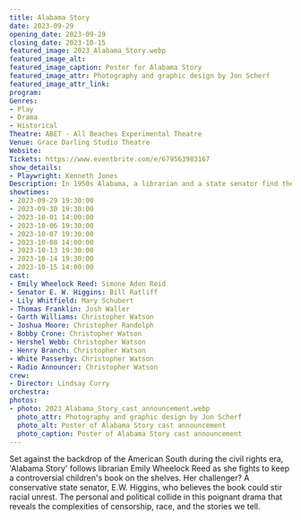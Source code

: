 ```yaml
---
title: Alabama Story
date: 2023-09-29
opening_date: 2023-09-29
closing_date: 2023-10-15
featured_image: 2023_Alabama_Story.webp
featured_image_alt: 
featured_image_caption: Poster for Alabama Story
featured_image_attr: Photography and graphic design by Jon Scherf
featured_image_attr_link: 
program:
Genres:
- Play
- Drama
- Historical
Theatre: ABET - All Beaches Experimental Theatre
Venue: Grace Darling Studio Theatre
Website: 
Tickets: https://www.eventbrite.com/e/679563983167
show_details: 
- Playwright: Kenneth Jones
Description: In 1950s Alabama, a librarian and a state senator find themselves on opposing sides of a censorship battle that shakes their world.
showtimes:
- 2023-09-29 19:30:00
- 2023-09-30 19:30:00
- 2023-10-01 14:00:00
- 2023-10-06 19:30:00
- 2023-10-07 19:30:00
- 2023-10-08 14:00:00
- 2023-10-13 19:30:00
- 2023-10-14 19:30:00
- 2023-10-15 14:00:00
cast:
- Emily Wheelock Reed: Simone Aden Reid
- Senator E. W. Higgins: Bill Ratliff
- Lily Whitfield: Mary Schubert
- Thomas Franklin: Josh Waller
- Garth Williams: Christopher Watson
- Joshua Moore: Christopher Randolph
- Bobby Crone: Christopher Watson
- Hershel Webb: Christopher Watson
- Henry Branch: Christopher Watson
- White Passerby: Christopher Watson
- Radio Announcer: Christopher Watson
crew:
- Director: Lindsay Curry
orchestra:
photos:
- photo: 2023_Alabama_Story_cast_announcement.webp
  photo_attr: Photography and graphic design by Jon Scherf
  photo_alt: Poster of Alabama Story cast announcement
  photo_caption: Poster of Alabama Story cast announcement
---
```

Set against the backdrop of the American South during the civil rights era, 'Alabama Story' follows librarian Emily Wheelock Reed as she fights to keep a controversial children's book on the shelves. Her challenger? A conservative state senator, E.W. Higgins, who believes the book could stir racial unrest. The personal and political collide in this poignant drama that reveals the complexities of censorship, race, and the stories we tell.